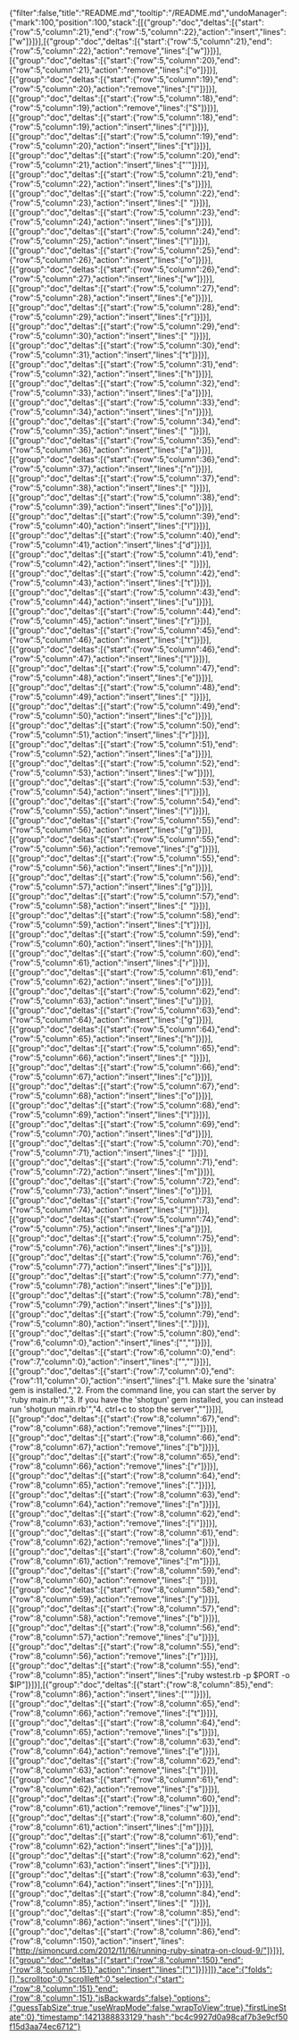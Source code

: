 {"filter":false,"title":"README.md","tooltip":"/README.md","undoManager":{"mark":100,"position":100,"stack":[[{"group":"doc","deltas":[{"start":{"row":5,"column":21},"end":{"row":5,"column":22},"action":"insert","lines":["w"]}]}],[{"group":"doc","deltas":[{"start":{"row":5,"column":21},"end":{"row":5,"column":22},"action":"remove","lines":["w"]}]}],[{"group":"doc","deltas":[{"start":{"row":5,"column":20},"end":{"row":5,"column":21},"action":"remove","lines":["o"]}]}],[{"group":"doc","deltas":[{"start":{"row":5,"column":19},"end":{"row":5,"column":20},"action":"remove","lines":["l"]}]}],[{"group":"doc","deltas":[{"start":{"row":5,"column":18},"end":{"row":5,"column":19},"action":"remove","lines":["S"]}]}],[{"group":"doc","deltas":[{"start":{"row":5,"column":18},"end":{"row":5,"column":19},"action":"insert","lines":["I"]}]}],[{"group":"doc","deltas":[{"start":{"row":5,"column":19},"end":{"row":5,"column":20},"action":"insert","lines":["t"]}]}],[{"group":"doc","deltas":[{"start":{"row":5,"column":20},"end":{"row":5,"column":21},"action":"insert","lines":["'"]}]}],[{"group":"doc","deltas":[{"start":{"row":5,"column":21},"end":{"row":5,"column":22},"action":"insert","lines":["s"]}]}],[{"group":"doc","deltas":[{"start":{"row":5,"column":22},"end":{"row":5,"column":23},"action":"insert","lines":[" "]}]}],[{"group":"doc","deltas":[{"start":{"row":5,"column":23},"end":{"row":5,"column":24},"action":"insert","lines":["s"]}]}],[{"group":"doc","deltas":[{"start":{"row":5,"column":24},"end":{"row":5,"column":25},"action":"insert","lines":["l"]}]}],[{"group":"doc","deltas":[{"start":{"row":5,"column":25},"end":{"row":5,"column":26},"action":"insert","lines":["o"]}]}],[{"group":"doc","deltas":[{"start":{"row":5,"column":26},"end":{"row":5,"column":27},"action":"insert","lines":["w"]}]}],[{"group":"doc","deltas":[{"start":{"row":5,"column":27},"end":{"row":5,"column":28},"action":"insert","lines":["e"]}]}],[{"group":"doc","deltas":[{"start":{"row":5,"column":28},"end":{"row":5,"column":29},"action":"insert","lines":["r"]}]}],[{"group":"doc","deltas":[{"start":{"row":5,"column":29},"end":{"row":5,"column":30},"action":"insert","lines":[" "]}]}],[{"group":"doc","deltas":[{"start":{"row":5,"column":30},"end":{"row":5,"column":31},"action":"insert","lines":["t"]}]}],[{"group":"doc","deltas":[{"start":{"row":5,"column":31},"end":{"row":5,"column":32},"action":"insert","lines":["h"]}]}],[{"group":"doc","deltas":[{"start":{"row":5,"column":32},"end":{"row":5,"column":33},"action":"insert","lines":["a"]}]}],[{"group":"doc","deltas":[{"start":{"row":5,"column":33},"end":{"row":5,"column":34},"action":"insert","lines":["n"]}]}],[{"group":"doc","deltas":[{"start":{"row":5,"column":34},"end":{"row":5,"column":35},"action":"insert","lines":[" "]}]}],[{"group":"doc","deltas":[{"start":{"row":5,"column":35},"end":{"row":5,"column":36},"action":"insert","lines":["a"]}]}],[{"group":"doc","deltas":[{"start":{"row":5,"column":36},"end":{"row":5,"column":37},"action":"insert","lines":["n"]}]}],[{"group":"doc","deltas":[{"start":{"row":5,"column":37},"end":{"row":5,"column":38},"action":"insert","lines":[" "]}]}],[{"group":"doc","deltas":[{"start":{"row":5,"column":38},"end":{"row":5,"column":39},"action":"insert","lines":["o"]}]}],[{"group":"doc","deltas":[{"start":{"row":5,"column":39},"end":{"row":5,"column":40},"action":"insert","lines":["l"]}]}],[{"group":"doc","deltas":[{"start":{"row":5,"column":40},"end":{"row":5,"column":41},"action":"insert","lines":["d"]}]}],[{"group":"doc","deltas":[{"start":{"row":5,"column":41},"end":{"row":5,"column":42},"action":"insert","lines":[" "]}]}],[{"group":"doc","deltas":[{"start":{"row":5,"column":42},"end":{"row":5,"column":43},"action":"insert","lines":["t"]}]}],[{"group":"doc","deltas":[{"start":{"row":5,"column":43},"end":{"row":5,"column":44},"action":"insert","lines":["u"]}]}],[{"group":"doc","deltas":[{"start":{"row":5,"column":44},"end":{"row":5,"column":45},"action":"insert","lines":["r"]}]}],[{"group":"doc","deltas":[{"start":{"row":5,"column":45},"end":{"row":5,"column":46},"action":"insert","lines":["t"]}]}],[{"group":"doc","deltas":[{"start":{"row":5,"column":46},"end":{"row":5,"column":47},"action":"insert","lines":["l"]}]}],[{"group":"doc","deltas":[{"start":{"row":5,"column":47},"end":{"row":5,"column":48},"action":"insert","lines":["e"]}]}],[{"group":"doc","deltas":[{"start":{"row":5,"column":48},"end":{"row":5,"column":49},"action":"insert","lines":[" "]}]}],[{"group":"doc","deltas":[{"start":{"row":5,"column":49},"end":{"row":5,"column":50},"action":"insert","lines":["c"]}]}],[{"group":"doc","deltas":[{"start":{"row":5,"column":50},"end":{"row":5,"column":51},"action":"insert","lines":["r"]}]}],[{"group":"doc","deltas":[{"start":{"row":5,"column":51},"end":{"row":5,"column":52},"action":"insert","lines":["a"]}]}],[{"group":"doc","deltas":[{"start":{"row":5,"column":52},"end":{"row":5,"column":53},"action":"insert","lines":["w"]}]}],[{"group":"doc","deltas":[{"start":{"row":5,"column":53},"end":{"row":5,"column":54},"action":"insert","lines":["l"]}]}],[{"group":"doc","deltas":[{"start":{"row":5,"column":54},"end":{"row":5,"column":55},"action":"insert","lines":["i"]}]}],[{"group":"doc","deltas":[{"start":{"row":5,"column":55},"end":{"row":5,"column":56},"action":"insert","lines":["g"]}]}],[{"group":"doc","deltas":[{"start":{"row":5,"column":55},"end":{"row":5,"column":56},"action":"remove","lines":["g"]}]}],[{"group":"doc","deltas":[{"start":{"row":5,"column":55},"end":{"row":5,"column":56},"action":"insert","lines":["n"]}]}],[{"group":"doc","deltas":[{"start":{"row":5,"column":56},"end":{"row":5,"column":57},"action":"insert","lines":["g"]}]}],[{"group":"doc","deltas":[{"start":{"row":5,"column":57},"end":{"row":5,"column":58},"action":"insert","lines":[" "]}]}],[{"group":"doc","deltas":[{"start":{"row":5,"column":58},"end":{"row":5,"column":59},"action":"insert","lines":["t"]}]}],[{"group":"doc","deltas":[{"start":{"row":5,"column":59},"end":{"row":5,"column":60},"action":"insert","lines":["h"]}]}],[{"group":"doc","deltas":[{"start":{"row":5,"column":60},"end":{"row":5,"column":61},"action":"insert","lines":["r"]}]}],[{"group":"doc","deltas":[{"start":{"row":5,"column":61},"end":{"row":5,"column":62},"action":"insert","lines":["o"]}]}],[{"group":"doc","deltas":[{"start":{"row":5,"column":62},"end":{"row":5,"column":63},"action":"insert","lines":["u"]}]}],[{"group":"doc","deltas":[{"start":{"row":5,"column":63},"end":{"row":5,"column":64},"action":"insert","lines":["g"]}]}],[{"group":"doc","deltas":[{"start":{"row":5,"column":64},"end":{"row":5,"column":65},"action":"insert","lines":["h"]}]}],[{"group":"doc","deltas":[{"start":{"row":5,"column":65},"end":{"row":5,"column":66},"action":"insert","lines":[" "]}]}],[{"group":"doc","deltas":[{"start":{"row":5,"column":66},"end":{"row":5,"column":67},"action":"insert","lines":["c"]}]}],[{"group":"doc","deltas":[{"start":{"row":5,"column":67},"end":{"row":5,"column":68},"action":"insert","lines":["o"]}]}],[{"group":"doc","deltas":[{"start":{"row":5,"column":68},"end":{"row":5,"column":69},"action":"insert","lines":["l"]}]}],[{"group":"doc","deltas":[{"start":{"row":5,"column":69},"end":{"row":5,"column":70},"action":"insert","lines":["d"]}]}],[{"group":"doc","deltas":[{"start":{"row":5,"column":70},"end":{"row":5,"column":71},"action":"insert","lines":[" "]}]}],[{"group":"doc","deltas":[{"start":{"row":5,"column":71},"end":{"row":5,"column":72},"action":"insert","lines":["m"]}]}],[{"group":"doc","deltas":[{"start":{"row":5,"column":72},"end":{"row":5,"column":73},"action":"insert","lines":["o"]}]}],[{"group":"doc","deltas":[{"start":{"row":5,"column":73},"end":{"row":5,"column":74},"action":"insert","lines":["l"]}]}],[{"group":"doc","deltas":[{"start":{"row":5,"column":74},"end":{"row":5,"column":75},"action":"insert","lines":["a"]}]}],[{"group":"doc","deltas":[{"start":{"row":5,"column":75},"end":{"row":5,"column":76},"action":"insert","lines":["s"]}]}],[{"group":"doc","deltas":[{"start":{"row":5,"column":76},"end":{"row":5,"column":77},"action":"insert","lines":["s"]}]}],[{"group":"doc","deltas":[{"start":{"row":5,"column":77},"end":{"row":5,"column":78},"action":"insert","lines":["e"]}]}],[{"group":"doc","deltas":[{"start":{"row":5,"column":78},"end":{"row":5,"column":79},"action":"insert","lines":["s"]}]}],[{"group":"doc","deltas":[{"start":{"row":5,"column":79},"end":{"row":5,"column":80},"action":"insert","lines":["."]}]}],[{"group":"doc","deltas":[{"start":{"row":5,"column":80},"end":{"row":6,"column":0},"action":"insert","lines":["",""]}]}],[{"group":"doc","deltas":[{"start":{"row":6,"column":0},"end":{"row":7,"column":0},"action":"insert","lines":["",""]}]}],[{"group":"doc","deltas":[{"start":{"row":7,"column":0},"end":{"row":11,"column":0},"action":"insert","lines":["1. Make sure the 'sinatra' gem is installed.","2. From the command line, you can start the server by 'ruby main.rb'","3. If you have the 'shotgun' gem installed, you can instead run 'shotgun main.rb'","4. ctrl+c to stop the server",""]}]}],[{"group":"doc","deltas":[{"start":{"row":8,"column":67},"end":{"row":8,"column":68},"action":"remove","lines":["'"]}]}],[{"group":"doc","deltas":[{"start":{"row":8,"column":66},"end":{"row":8,"column":67},"action":"remove","lines":["b"]}]}],[{"group":"doc","deltas":[{"start":{"row":8,"column":65},"end":{"row":8,"column":66},"action":"remove","lines":["r"]}]}],[{"group":"doc","deltas":[{"start":{"row":8,"column":64},"end":{"row":8,"column":65},"action":"remove","lines":["."]}]}],[{"group":"doc","deltas":[{"start":{"row":8,"column":63},"end":{"row":8,"column":64},"action":"remove","lines":["n"]}]}],[{"group":"doc","deltas":[{"start":{"row":8,"column":62},"end":{"row":8,"column":63},"action":"remove","lines":["i"]}]}],[{"group":"doc","deltas":[{"start":{"row":8,"column":61},"end":{"row":8,"column":62},"action":"remove","lines":["a"]}]}],[{"group":"doc","deltas":[{"start":{"row":8,"column":60},"end":{"row":8,"column":61},"action":"remove","lines":["m"]}]}],[{"group":"doc","deltas":[{"start":{"row":8,"column":59},"end":{"row":8,"column":60},"action":"remove","lines":[" "]}]}],[{"group":"doc","deltas":[{"start":{"row":8,"column":58},"end":{"row":8,"column":59},"action":"remove","lines":["y"]}]}],[{"group":"doc","deltas":[{"start":{"row":8,"column":57},"end":{"row":8,"column":58},"action":"remove","lines":["b"]}]}],[{"group":"doc","deltas":[{"start":{"row":8,"column":56},"end":{"row":8,"column":57},"action":"remove","lines":["u"]}]}],[{"group":"doc","deltas":[{"start":{"row":8,"column":55},"end":{"row":8,"column":56},"action":"remove","lines":["r"]}]}],[{"group":"doc","deltas":[{"start":{"row":8,"column":55},"end":{"row":8,"column":85},"action":"insert","lines":["ruby wstest.rb -p $PORT -o $IP"]}]}],[{"group":"doc","deltas":[{"start":{"row":8,"column":85},"end":{"row":8,"column":86},"action":"insert","lines":["'"]}]}],[{"group":"doc","deltas":[{"start":{"row":8,"column":65},"end":{"row":8,"column":66},"action":"remove","lines":["t"]}]}],[{"group":"doc","deltas":[{"start":{"row":8,"column":64},"end":{"row":8,"column":65},"action":"remove","lines":["s"]}]}],[{"group":"doc","deltas":[{"start":{"row":8,"column":63},"end":{"row":8,"column":64},"action":"remove","lines":["e"]}]}],[{"group":"doc","deltas":[{"start":{"row":8,"column":62},"end":{"row":8,"column":63},"action":"remove","lines":["t"]}]}],[{"group":"doc","deltas":[{"start":{"row":8,"column":61},"end":{"row":8,"column":62},"action":"remove","lines":["s"]}]}],[{"group":"doc","deltas":[{"start":{"row":8,"column":60},"end":{"row":8,"column":61},"action":"remove","lines":["w"]}]}],[{"group":"doc","deltas":[{"start":{"row":8,"column":60},"end":{"row":8,"column":61},"action":"insert","lines":["m"]}]}],[{"group":"doc","deltas":[{"start":{"row":8,"column":61},"end":{"row":8,"column":62},"action":"insert","lines":["a"]}]}],[{"group":"doc","deltas":[{"start":{"row":8,"column":62},"end":{"row":8,"column":63},"action":"insert","lines":["i"]}]}],[{"group":"doc","deltas":[{"start":{"row":8,"column":63},"end":{"row":8,"column":64},"action":"insert","lines":["n"]}]}],[{"group":"doc","deltas":[{"start":{"row":8,"column":84},"end":{"row":8,"column":85},"action":"insert","lines":[" "]}]}],[{"group":"doc","deltas":[{"start":{"row":8,"column":85},"end":{"row":8,"column":86},"action":"insert","lines":["("]}]}],[{"group":"doc","deltas":[{"start":{"row":8,"column":86},"end":{"row":8,"column":150},"action":"insert","lines":["http://simoncurd.com/2012/11/16/running-ruby-sinatra-on-cloud-9/"]}]}],[{"group":"doc","deltas":[{"start":{"row":8,"column":150},"end":{"row":8,"column":151},"action":"insert","lines":[")"]}]}]]},"ace":{"folds":[],"scrolltop":0,"scrollleft":0,"selection":{"start":{"row":8,"column":151},"end":{"row":8,"column":151},"isBackwards":false},"options":{"guessTabSize":true,"useWrapMode":false,"wrapToView":true},"firstLineState":0},"timestamp":1421388833129,"hash":"bc4c9927d0a98caf7b3e9cf50f15d3aa74ec6712"}
